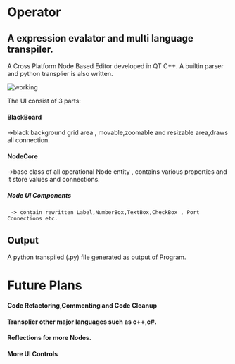 # Operator 
## A expression evalator and multi language transpiler.

A  Cross Platform Node Based Editor developed in QT C++.
A builtin parser and python transplier is also written.

![working](https://user-images.githubusercontent.com/45932883/58257493-a515ad00-7d8e-11e9-93a4-959b0749083c.PNG)

The UI consist of 3 parts:
#### BlackBoard 
  ->black background grid area , movable,zoomable and resizable area,draws all connection.
#### NodeCore 
  ->base class of all operational Node entity , contains various properties and it store values and  connections.
##### Node UI Components 
     -> contain rewritten Label,NumberBox,TextBox,CheckBox , Port Connections etc.
     
     
     
## Output 
A python transpiled (.py) file generated as output of Program.


# Future Plans
####  Code Refactoring,Commenting and Code Cleanup
#### Transplier other major languages such as c++,c#.
#### Reflections for more Nodes.
#### More UI Controls
